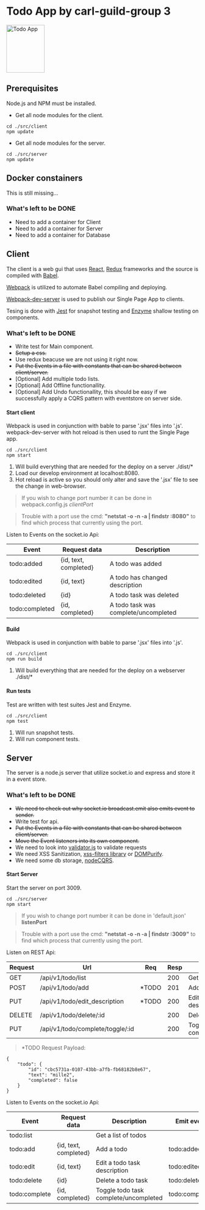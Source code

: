 # Todo App by carl-guild-group 3
<img src="https://cloud.githubusercontent.com/assets/16755871/19643077/acc71af2-99e8-11e6-828a-021c2fe02e24.png" width="100" height="125" title="Todo App"/>


## Prerequisites
Node.js and NPM must be installed.

* Get all node modules for the client.
``` CMD/Bash
cd ./src/client
npm update
```

* Get all node modules for the server.
``` CMD/Bash
cd ./src/server
npm update
```
## Docker constainers
This is still missing...

### What's left to be DONE
* Need to add a container for Client
* Need to add a container for Server
* Need to add a container for Database


## Client
The client is a web gui that uses [React](https://facebook.github.io/react/), [Redux](http://redux.js.org/) frameworks and the source is compiled with [Babel](https://babeljs.io/).

[Webpack](https://github.com/webpack/webpack) is utilized to automate Babel compiling and deploying.

[Webpack-dev-server](https://webpack.github.io/docs/webpack-dev-server.html) is used to publish our Single Page App to clients.

Tesing is done with [Jest](https://facebook.github.io/jest/) for snapshot testing and [Enzyme](https://github.com/airbnb/enzyme) shallow testing on components.

### What's left to be DONE
* Write test for Main component.
* ~~Setup a css.~~
* Use redux beacuse we are not using it right now.
* ~~Put the Events in a file with constants that can be shared between client/server.~~
* [Optional] Add multiple todo lists.
* [Optional] Add Offline functionallity.
* [Optional] Add Undo functionallity, this should be easy if we successfully apply a CQRS pattern with eventstore on server side.


#### Start client
Webpack is used in conjunction with bable to parse '.jsx' files into '.js'.
webpack-dev-server with hot reload is then used to runt the Single Page app.

``` CMD/Bash
cd ./src/client
npm start
```

1. Will build everything that are needed for the deploy on a server  ./dist/*
2. Load our develop environment at localhost:8080.
3. Hot reload is active so you should only alter and save the '.jsx' file to see the change in web-browser.

> If you wish to change port number it can be done in webpack.config.js *clientPort*

> Trouble with a port use the cmd: **"netstat -o -n -a | findstr :8080"** to find which process that currently using the port.

Listen to Events on the socket.io Api:

| Event                          |Request data           | Description                           |
| ------------------------------ | --------------------- | ------------------------------------- |
|todo:added                      |{id, text, completed}  | A todo was added                      |
|todo:edited                     |{id, text}             | A todo has changed description        |
|todo:deleted                    |{id}                   | A todo task was deleted               |
|todo:completed                  |{id, completed}        | A todo task was complete/uncompleted  |

#### Build
Webpack is used in conjunction with bable to parse '.jsx' files into '.js'.

``` CMD/Bash
cd ./src/client
npm run build
```
1. Will build everything that are needed for the deploy on a webserver  ./dist/*

#### Run tests
Test are written with test suites Jest and Enzyme.
``` CMD/Bash
cd ./src/client
npm test
```
1. Will run snapshot tests.
2. Will run component tests.


## Server
The server is a node.js server that utilize socket.io and express and store it in a event store.

### What's left to be DONE
* ~~We need to check out why socket.io  broadcast.emit  also emits event to sender.~~
* Write test for api.
* ~~Put the Events in a file with constants that can be shared between client/server.~~
* ~~Move the Event listeners into its own component.~~
* We need to look into [validator.js](https://www.npmjs.com/package/validator) to validate requests
* We need XSS Sanitization, [xss-filters library](https://github.com/yahoo/xss-filters) or [DOMPurify](https://github.com/cure53/DOMPurify).
* We need some db storage, [nodeCQRS](https://github.com/jamuhl/nodeCQRS).

#### Start Server
Start the server on port 3009.
``` CMD/Bash
cd ./src/server
npm start
```

> If you wish to change port number it can be done in 'default.json' **listenPort**

> Trouble with a port use the cmd: **"netstat -o -n -a | findstr :3009"** to find which process that currently using the port.

Listen on REST Api:

|Request | Url                            | Req |Resp|Description                            |Emit event      |
| ------ | ------------------------------ | --- |--- | ------------------------------------- | -------------- |
|GET     |/api/v1/todo/list               |     | 200| Get a list of todos                   |                |
|POST    |/api/v1/todo/add                |*TODO| 201| Add a todo                            | todo:added     |
|PUT     |/api/v1/todo/edit_description   |*TODO| 200| Edit a todo task description          | todo:edited    |
|DELETE  |/api/v1/todo/delete/:id         |     | 200| Delete a todo task                    | todo:deleted   |
|PUT     |/api/v1/todo/complete/toggle/:id|     | 200| Toggle todo task complete/uncompleted | todo:completed |

> *TODO Request Payload:
```
{
	"todo": {
		"id": "cbc5731a-0107-43bb-a7fb-fb68182b8e67",
		"text": "mille2",
		"completed": false
	}
}
```


Listen to Events on the socket.io Api:

| Event                          |Request data           | Description                           |Emit event      |
| ------------------------------ | --------------------- | ------------------------------------- | -------------- |
|todo:list                       |                       | Get a list of todos                   |                |
|todo:add                        |{id, text, completed}  | Add a todo                            | todo:added     |
|todo:edit                       |{id, text}             | Edit a todo task description          | todo:edited    |
|todo:delete                     |{id}                   | Delete a todo task                    | todo:deleted   |
|todo:complete                   |{id, completed}        | Toggle todo task complete/uncompleted | todo:completed |
